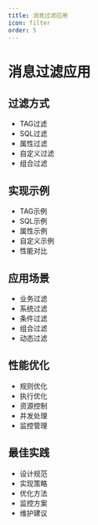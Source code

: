 ```yaml
---
title: 消息过滤应用
icon: filter
order: 5
---
```


# 消息过滤应用

## 过滤方式
- TAG过滤
- SQL过滤
- 属性过滤
- 自定义过滤
- 组合过滤

## 实现示例
- TAG示例
- SQL示例
- 属性示例
- 自定义示例
- 性能对比

## 应用场景
- 业务过滤
- 系统过滤
- 条件过滤
- 组合过滤
- 动态过滤

## 性能优化
- 规则优化
- 执行优化
- 资源控制
- 并发处理
- 监控管理

## 最佳实践
- 设计规范
- 实现策略
- 优化方法
- 监控方案
- 维护建议
